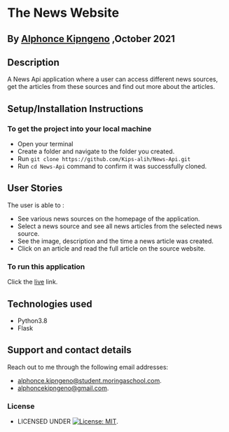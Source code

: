 # The News Website

## By [Alphonce Kipngeno](https://github.com/Kips-alih) ,October 2021

## Description

A News Api application where a user can access different news sources, get the articles from these sources and find out more about the articles.

## Setup/Installation Instructions

### To get the project into your local machine

* Open your terminal
* Create a folder and navigate to the folder you created.
* Run `git clone https://github.com/Kips-alih/News-Api.git`
* Run `cd News-Api` command to confirm it was successfully cloned.

## User Stories

The user is able to :

* See various news sources on the homepage of the application.
* Select a news source and see all news articles from the selected news source.
* See the image, description and the time a news article was created.
* Click on an article and read the full article on the source website.

### To run this application

 Click the [live](https://the-news-website.herokuapp.com/) link.

## Technologies used

* Python3.8
* Flask

## Support and contact details

Reach out to me through the following email addresses:

* alphonce.kipngeno@student.moringaschool.com.
* alphoncekipngeno@gmail.com.

### License

* LICENSED UNDER  [![License: MIT](https://img.shields.io/badge/License-MIT-yellow.svg)](LICENSE).

